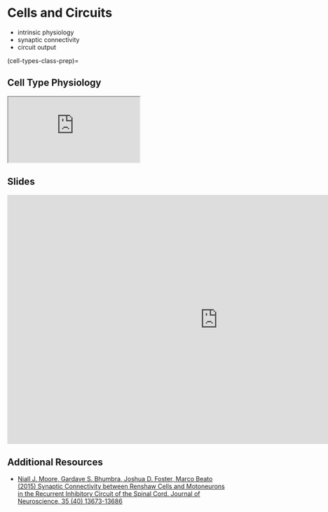 # Cells and Circuits

- intrinsic physiology
- synaptic connectivity
- circuit output

(cell-types-class-prep)=
## Cell Type Physiology

<iframe src="https://docs.google.com/document/d/e/2PACX-1vQZi7D51F4drbPC0wgy4k632yFMxgPlxkqsoYdALdTofnPX3tM62-SN5SPdjH2mY7CWak-_IQDZp40_/pub?embedded=true"></iframe>

## Slides

<iframe src="https://docs.google.com/presentation/d/e/2PACX-1vT2201TkGjTIdGkR7suHmTAt_3Wu1ATGqt19NXg60UpEdgkxIyI-yzSMrL44UwrmmKnwPuiyIknb4Ae/embed?" frameborder="0" width="960" height="569" allowfullscreen="true" mozallowfullscreen="true" webkitallowfullscreen="true"></iframe>

## Additional Resources

- [Niall J. Moore, Gardave S. Bhumbra, Joshua D. Foster, Marco Beato (2015) Synaptic Connectivity between Renshaw Cells and Motoneurons in the Recurrent Inhibitory Circuit of the Spinal Cord. Journal of Neuroscience, 35 (40) 13673-13686](https://doi.org/10.1523/JNEUROSCI.2541-15.2015)
